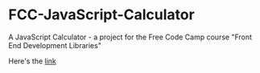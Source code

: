 # FCC-JavaScript-Calculator
A JavaScript Calculator - a project for the Free Code Camp course "Front End Development Libraries"

Here's the [link](https://davidcastefa.github.io/FCC-JavaScript-Calculator/)
